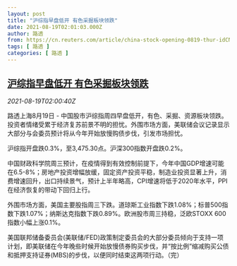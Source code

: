 ```yaml
---
layout: post
title: "沪综指早盘低开 有色采掘板块领跌"
date: 2021-08-19T02:01:03.000Z
author: 路透
from: https://cn.reuters.com/article/china-stock-opening-0819-thur-idCNKBS2FK04T
tags: [ 路透 ]
categories: [ 路透 ]
---
```

<!--1629338463000-->
[沪综指早盘低开 有色采掘板块领跌](https://cn.reuters.com/article/china-stock-opening-0819-thur-idCNKBS2FK04T)
------

<div>
<div><i>2021-08-19T02:00:40Z</i></div><p>路透上海8月19日 - 中国股市沪综指周四早盘低开，有色、采掘、资源板块领跌。投资者情绪受累于经济复苏前景不明的担忧。外围市场方面，美联储会议记录显示大部分与会委员预计将从今年开始放慢购债步伐，引发市场担忧。</p><p>沪综指开盘跌0.3%，至3,475.30点。沪深300指数开盘跌0.2%。</p><p>中国财政科学院周三预计，在疫情得到有效控制前提下，今年中国GDP增速可能在6.5-8%；房地产投资增幅放缓，固定资产投资平稳，制造业投资显著上升，消费增速回升，出口持续景气，预计上半年略高，CPI增速将低于2020年水平，PPI在经济恢复的带动下回归上行。</p><p>外围市场方面，美国主要股指周三下跌。道琼斯工业指数下跌1.08%；标普500指数下跌1.07%；纳斯达克指数下跌0.89%。欧洲股市周三持稳，泛欧STOXX 600指数小幅上涨0.1%。</p><p>美国联邦储备委员会(美联储/FED)政策制定委员会的大部分委员倾向于支持一项计划，即美联储在今年晚些时候开始放慢债券购买步伐，并“按比例”缩减购买公债和抵押支持证券(MBS)的步伐，以便同时结束这两项行动。（完）</p>
</div>
